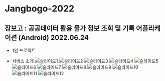 # Jangbogo-2022
## 장보고 : 공공데이터 활용 물가 정보 조회 및 기록 어플리케이션 (Android) 2022.06.24
- 1인 프로젝트


- 서비스 소개
![슬라이드1](https://user-images.githubusercontent.com/61150378/175557824-c6a4dd44-bbef-45bf-84af-d318e2fc4be9.PNG)
![슬라이드2](https://user-images.githubusercontent.com/61150378/175557787-806dab49-1da0-4dbb-955e-32d8aa113288.PNG)
![슬라이드3](https://user-images.githubusercontent.com/61150378/175557792-df65cdc9-4235-4570-8bd7-2a8558a18a25.PNG)
![슬라이드4](https://user-images.githubusercontent.com/61150378/175557794-f3b97360-aaaa-4890-be82-afcbd12851c0.PNG)
![슬라이드5](https://user-images.githubusercontent.com/61150378/175557798-44a6cff1-cd8e-4943-a774-374c5bb1c82f.PNG)
![슬라이드6](https://user-images.githubusercontent.com/61150378/175557800-088de366-4581-4a24-9727-8c56ed53125b.PNG)
![슬라이드7](https://user-images.githubusercontent.com/61150378/175557804-8b6856ac-a543-42d4-bf61-190f9b7d440e.PNG)
![슬라이드8](https://user-images.githubusercontent.com/61150378/175557808-e6b9fab8-16c3-4ace-ac06-03b38973b626.PNG)
![슬라이드9](https://user-images.githubusercontent.com/61150378/175557811-53159725-d69b-4a6a-89f2-221f80dcd32a.PNG)
![슬라이드10](https://user-images.githubusercontent.com/61150378/175557813-85e7b274-6548-43fa-a951-5a32c5e6d544.PNG)
![슬라이드11](https://user-images.githubusercontent.com/61150378/175557816-5684282e-0db6-40a6-b65b-b65b65972c19.PNG)
![슬라이드12](https://user-images.githubusercontent.com/61150378/175557820-2b7fb768-87c4-4126-a1c2-8c91ba94805a.PNG)


